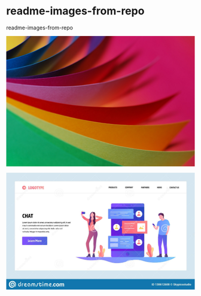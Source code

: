 # readme-images-from-repo
readme-images-from-repo


![Screenshot 1.](pexels-pixabay-40799.jpg)

![Screenshot 2.](assets/images/Discord.jpg)
